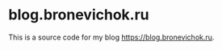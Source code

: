 blog.bronevichok.ru
=================

This is a source code for my blog https://blog.bronevichok.ru.
